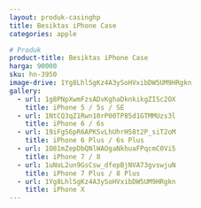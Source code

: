 ```yaml
---
layout: produk-casinghp
title: Besiktas iPhone Case
categories: apple

# Produk
product-title: Besiktas iPhone Case
harga: 90000
sku: hn-3950
image-drive: 1Yg8LhlSgKz4A3ySoHVxibDW5UM9HRgkn
gallery:
  - url: 1g8PNpXwmFzsADvKghaDknkikgZISc2OX
    title: iPhone 5 / 5s / SE
  - url: 1NtCQ3qZ1Rwn10rP00TP85d1GTMMUzs3l
    title: iPhone 6 / 6s
  - url: 19iFgS6pR6APKSvLhUhrH58t2P_siT2oM
    title: iPhone 6 Plus / 6s Plus
  - url: 1O81mZepDbQNlWAOgaNkhuaFPqcmC0Vi5
    title: iPhone 7 / 8
  - url: 1uNoL2un9GsCsw_dfepBjNVA73gvswjuN
    title: iPhone 7 Plus / 8 Plus
  - url: 1Yg8LhlSgKz4A3ySoHVxibDW5UM9HRgkn
    title: iPhone X
---
```

